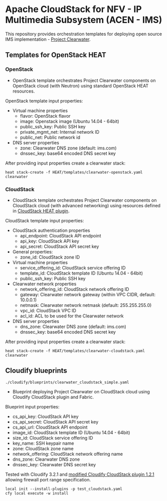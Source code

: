 # Apache CloudStack for NFV - IP Multimedia Subsystem (ACEN - IMS)
This repository provides orchestration templates for deploying open source IMS implementation - [Project Clearwater](http://www.projectclearwater.org/).

## Templates for OpenStack HEAT
### OpenStack
 - OpenStack template orchestrates Project Clearwater components on OpenStack cloud (with Neutron) using standard OpenStack HEAT resources.

OpenStack template input properties:
 - Virtual machine properties
   - flavor: OpenStack flavor
   - image: Openstack image (Ubuntu 14.04 - 64bit)
   - public_ssh_key: Public SSH key
   - private_mgmt_net: Internal network ID
   - public_net: Public network id
 - DNS server properties
   - zone: Clearwater DNS zone (default: ims.com)
   - dnssec_key: base64 encoded DNS secret key

After providing input properties create a clearwater stack:

```
heat stack-create -f HEAT/templates/clearwater-openstack.yaml clearwater
```

### CloudStack
 - CloudStack template orchestrates Project Clearwater components on CloudStack cloud (with advanced networking) using resources defined in [CloudStack HEAT plugin](https://github.com/icclab/cloudstack-heat).

CloudStack template input properties:
 - CloudStack authentication properties
   - api_endpoint: CloudStack API endpoint
   - api_key: CloudStack API key
   - api_secret: CloudStack API secret key
 - General properties:
   - zone_id: CloudStack zone ID
 - Virtual machine properties
   - service_offering_id: CloudStack service offering ID
   - template_id: CloudStack template ID (Ubuntu 14.04 - 64bit)
   - public_ssh_key: Public SSH key
 - Clearwater network properties
   - network_offering_id: CloudStack network offering ID
   - gateway: Clearwater network gateway (within VPC CIDR, default: 10.0.0.1)
   - netmask: Clearwater network netmask (default: 255.255.255.0)
   - vpc_id: CloudStack VPC ID
   - acl_id: ACL to be used for the Clearwater network
 - DNS server properties
   - dns_zone: Clearwater DNS zone (default: ims.com)
   - dnssec_key: base64 encoded DNS secret key

After providing input properties create a clearwater stack:

```
heat stack-create -f HEAT/templates/clearwater-cloudstack.yaml clearwater
```

## Cloudify blueprints
`./cloudify/blueprints/clearwater_cloudstack_simple.yaml`

 - Blueprint deploying Project Clearwater on CloudStack cloud using Cloudify CloudStack plugin and Fabric.

Blueprint input properties:
 - cs_api_key: CloudStack API key
 - cs_api_secret: CloudStack API secret key
 - cs_api_url: CloudStack API endpoint
 - image_id: CloudStack template ID (Ubuntu 14.04 - 64bit)
 - size_id: CloudStack service offering ID
 - key_name: SSH keypair name
 - zone: CloudStack zone name
 - network_offering: CloudStack network offering name
 - dns_zone: Clearwater DNS zone
 - dnssec_key: Clearwater DNS secret key

Tested with Cloudify 3.2.1 and [modified Cloudify CloudStack plugin 1.2.1](https://github.com/icclab/cloudify-cloudstack-plugin) allowing firewall port range specification.

```
local init --install-plugins -p test_cloudstack.yaml
cfy local execute -w install
```
